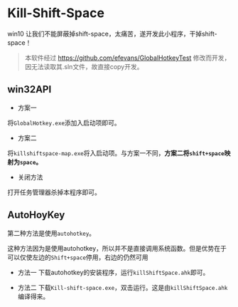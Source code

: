 # Kill-Shift-Space

win10 让我们不能屏蔽掉shift-space，太痛苦，遂开发此小程序，干掉shift-space！
> 本软件经过 https://github.com/efevans/GlobalHotkeyTest 修改而开发，因无法读取其.sln文件，故直接copy开发。


win32API
---

- 方案一

将`GlobalHotkey.exe`添加入启动项即可。

- 方案二

将`killshiftspace-map.exe`将入启动项。与方案一不同，**方案二将`shift+space`映射为`space`。**

- 关闭方法

打开任务管理器杀掉本程序即可。


AutoHoyKey
---

第二种方法是使用`autohotkey`。

这种方法因为是使用autohotkey，所以并不是直接调用系统函数。但是优势在于可以仅使左边的`Shift+space`停用，右边的仍然可用


- 方法一
下载autohotkey的安装程序，运行`killShiftSpace.ahk`即可。

- 方法二
下载`Kill-shift-space.exe`，双击运行。这是由`killShiftSpace.ahk`编译得来。
